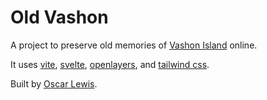 # Old Vashon

A project to preserve old memories of [Vashon Island](https://en.wikipedia.org/wiki/Vashon%2C_Washington) online.

It uses [vite](https://vitejs.dev/), [svelte](https://svelte.dev/), [openlayers](https://openlayers.org/), and [tailwind css](https://tailwindcss.com/).

Built by [Oscar Lewis](https://oscarlewis.dev/).
